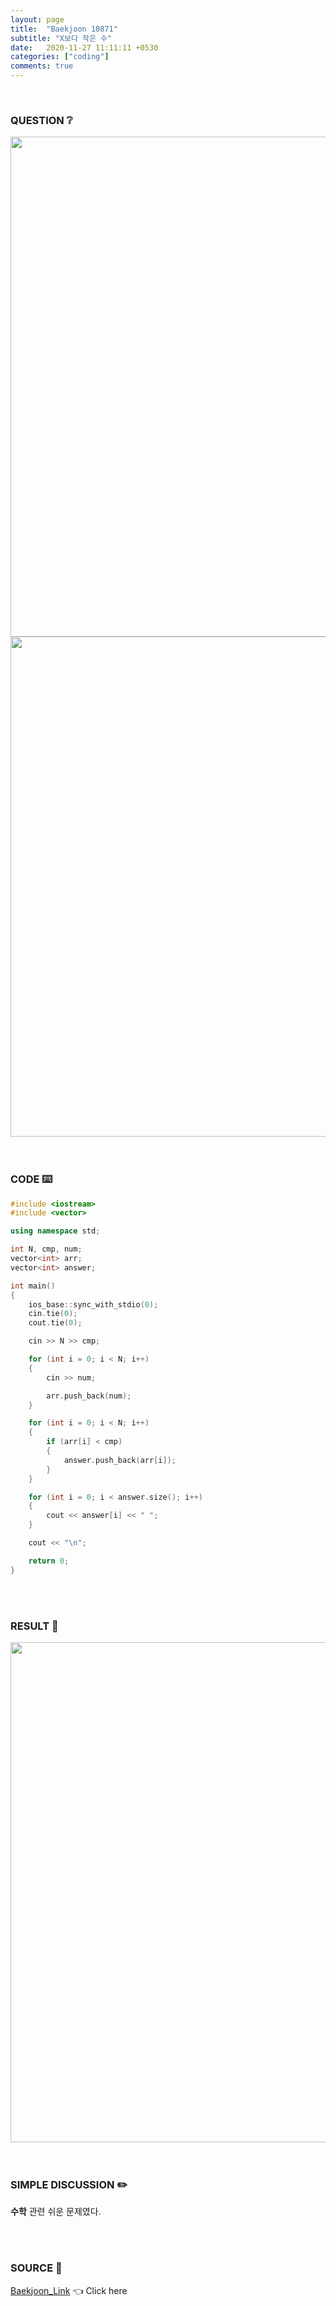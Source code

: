 ```yaml
---
layout: page
title:  "Baekjoon 10871"
subtitle: "X보다 작은 수"
date:   2020-11-27 11:11:11 +0530
categories: ["coding"]
comments: true
---
```


<br>

### QUESTION ❔

<img src="{{ '/assets/baekjoon/10871.jpg' }}" style="width: 800px; height: auto; margin-left: auto; margin-right: auto; display: block;">
<img src="{{ '/assets/baekjoon/10871a.jpg' }}" style="width: 800px; height: auto; margin-left: auto; margin-right: auto; display: block;">  

<br>
<br>

### CODE ⌨️

```c++
#include <iostream>
#include <vector>

using namespace std;

int N, cmp, num;
vector<int> arr;
vector<int> answer;

int main()
{
	ios_base::sync_with_stdio(0);
	cin.tie(0);
	cout.tie(0);

	cin >> N >> cmp;

	for (int i = 0; i < N; i++)
	{
		cin >> num;

		arr.push_back(num);
	}

	for (int i = 0; i < N; i++)
	{
		if (arr[i] < cmp)
		{
			answer.push_back(arr[i]);
		}
	}

	for (int i = 0; i < answer.size(); i++)
	{
		cout << answer[i] << " ";
	}

	cout << "\n";

	return 0;
}
```  

<br>
<br>

### RESULT 💛

<img src="{{ '/assets/baekjoon/10871r.jpg' }}" style="width: 800px; height: auto; margin-left: auto; margin-right: auto; display: block;">  

<br>
<br>

### SIMPLE DISCUSSION ✏️

**수학** 관련 쉬운 문제였다.  

<br>
<br>

### SOURCE 💎

[Baekjoon_Link][link] 👈 Click here  

<br>
<br>

<script src="https://utteranc.es/client.js"
        repo="DCherish/DCherish.github.io"
        issue-term="pathname"
        theme="boxy-light"
        crossorigin="anonymous"
        async>
</script>

[link]: https://www.acmicpc.net/problem/10871